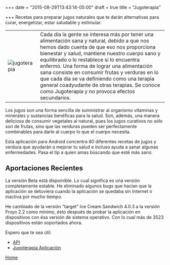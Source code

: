+++
date = "2015-08-29T13:43:14-05:00"
draft = true
title = "Jugoterapia"

+++
Recetas para preparar jugos naturales que te darán alternativas para curar, energetizar, estar saludable y estimular.

|   |   |
|---|---|
|![jugoterapia](../../images/jugoterapia.png) | Cada día la gente se interesa más por tener una alimentación sana y natural, debido a que nos hemos dado cuenta de que eso nos proporciona bienestar y salud, mantiene nuestro cuerpo sano y equilibrado o lo restablece si lo encuentra enfermo. Una forma de lograr una alimentación sana consiste en consumir frutas y verduras en lo que cada dia se va definiendo como una terapia general coadyudante de otras terapias. Se conoce como Jugoterapia y no provoca efectos secundarios.|

Los jugos son una forma sencilla de suministrar al organismo vitaminas y minerales y sustancias benéficas para la salud. Son, además, una manera deliciosa de consumir vegetales al natural, pues los jugos curativos no sólo son de frutas, sino que las verduras pueden ser perfectamente combinables para darle al cuerpo lo que el cuerpo necesita.

Esta aplicación para Android concentra 80 diferentes recetas de jugos y verdura que ayudarán a mejorar tu salud e incluso ayuda a sanar algunas enfermedades. Pasa el tip a quien amas búscando que esté más sano.

## Aportaciones Recientes

La versión Beta está dispoinible. Lo cual significa es una versión completamente estable. He eliminado algunos bugs que hacían que la aplicación se detuviera cuando la aplicación se quedaba sin Internet o inactiva por mucho tiempo.

He cambiado de la versión "target" Ice Cream Sandwich 4.0.3 a la versión Froyo 2.2 como mínimo, ésto después de probar la aplicación en dispositivos con ésa versión de sistema operativo. Con lo cual más de 3523 dispositivos están soportados ahora.

Espero que te sea útil.

* [API](/jugoterapia/api)
* [Jugoterapia Aplicación](https://play.google.com/store/apps/details?id=com.jugoterapia.josdem)

[Home](/)
